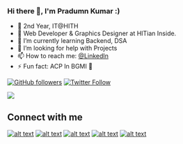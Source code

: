 ### Hi there 👋, I'm Pradumn Kumar :)

- 🔭 2nd Year, IT@HITH
- 🔗 Web Developer & Graphics Designer at HITian Inside.
- 🌱 I’m currently learning Backend, DSA
- 🤔 I’m looking for help with Projects
- 📫 How to reach me: [@LinkedIn](https://www.linkedin.com/in/pradumnk23/)
- ⚡ Fun fact: ACP In BGMI 🤣

<a href="https://github.com/Pradumnk23"><img alt="GitHub followers" src="https://img.shields.io/github/followers/Pradumnk23?label=Follow%20on%20Github&style=for-the-badge"></a> [![Twitter Follow](https://img.shields.io/twitter/follow/Pradumnk23?color=1DA1F2&logo=twitter&style=for-the-badge)](https://twitter.com/intent/follow?original_referer=https%3A%2F%2Fgithub.com%2FcodeSTACKr&screen_name=Pradumnk23)

<img src="https://github-readme-stats.vercel.app/api?username=Pradumnk23&show_icons=true&theme=vision-friendly-dark">

<!--- [![Top Langs](https://github-readme-stats.vercel.app/api/top-langs/?username=Pradumnk23&show_icons=true&theme=vision-friendly-dark&layout=compact)](https://github.com/Pradumnk23/Food-Filler) --->

## Connect with me

[![alt text][1.1]][1]
[![alt text][2.1]][2]
[![alt text][3.1]][3]
[![alt text][4.1]][4]
[![alt text][5.1]][5]



[1.1]: https://img.icons8.com/windows/50/0366d6/twitter.png (Twitter icon)
[2.1]: https://img.icons8.com/ios-glyphs/48/0366d6/instagram-new.png (Instagram  icon)
[3.1]: https://img.icons8.com/ios-filled/46/0366d6/linkedin.png (LinkedIn icon)
[4.1]: https://img.icons8.com/windows/48/0366d6/quora.png (Quora icon)
[5.1]: https://img.icons8.com/ios-filled/46/0366d6/github.png (Github icon)


[1]: https://twitter.com/Pradumnk23
[2]: https://www.instagram.com/pradumn_i_legion/
[3]: https://www.linkedin.com/in/pradumnk23/
[4]: https://www.quora.com/profile/Pradumn-Kumar-38
[5]: https://github.com/Pradumnk23 

